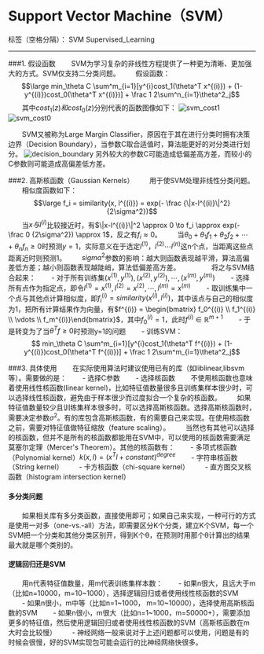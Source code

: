 ﻿# Support Vector Machine（SVM）

标签（空格分隔）： SVM Supervised_Learning

---

###1. 假设函数
　　SVM为学习复杂的非线性方程提供了一种更为清晰、更加强大的方式。SVM仅支持二分类问题。
　　假设函数：
$$\large min_\theta C  \sum^m_{i=1}[y^{i}cost_1(\theta^T x^{(i)}) + (1-y^{(i)})cost_0(\theta^T x^{(i)})] + \frac 1 2\sum^n_{i=1}\theta^2_j$$
　　其中$cost_1(z)和cost_0(z)$分别代表的函数图像如下：
![svm_cost1](http://97.64.17.179:8615/ml/svm_cost1.png)  ![svm_cost0](http://97.64.17.179:8615/ml/svm_cost0.png)
 
 　　SVM又被称为Large Margin Classifier，原因在于其在进行分类时拥有决策边界（Decision Boundary），当参数C取合适值时，算法能更好的对分类进行划分。
 ![decision_boundary](http://97.64.17.179:8615/ml/decision_boundary.png)
    另外较大的参数C可能造成低偏差高方差，而较小的C参数则可能造成高偏差低方差。

###2. 高斯核函数（Gaussian Kernels）
　　用于使SVM处理非线性分类问题。
　　相似度函数如下：
$$\large f_i = similarity(x, l^{(i)}) = exp(- \frac {\|x-l^{(i)}\|^2} {2\sigma^2})$$
　　当$x与l^{(i)}$比较接近时，有$\|x-l^{(i)}\|^2 \approx 0 \to f_i \approx exp(- \frac 0 {2\sigma^2}) \approx 1$，反之有$f_i \approx 0$。
　　当$\theta_0 + \theta_1f_1 + \theta_2f_2 + \cdots + \theta_nf_n \geq0$时预测$y = 1$，实际意义在于选定$l^{(1)}，l^{(2)}\cdots l^{(n)}$这n个点，当距离这些点距离近时则预测1。
　　$sigma^2$参数的影响：越大则函数表现越平滑，算法高偏差低方差；越小则函数表现越陡峭，算法低偏差高方差。
　　
　　将之与SVM结合起来：
　　- 对于所有训练集$(x^{(1)},y^{(1)}),(x^{(2)},y^{(2)}),\cdots ,(x^{(m)},y^{(m)})$
　　- 选择所有点作为指定点，即令$l^{(1)} = x^{(1)}, l^{(2)} = x^{(2)}, \cdots , l^{(m)} = x^{(m)}$
　　- 取训练集中一个点与其他点计算相似度，即$f_i^{(i)} = similarity(x^{(i)}, l^{(i)})$，其中该点与自己的相似度为1，把所有计算结果作为向量，有$f^{(i)} = \begin{bmatrix}
                f_0^{(i)} \\
                f_1^{(i)} \\ 
                \vdots \\
                f_m^{(i)}\end{bmatrix}$，其中$f_0^{(i)} = 1$，此时$f^{(i)} \in \mathbb{R}^{m+1}$
　　- 于是转变为了当$\theta^T f \geq 0$时预测y=1的问题
　　- 训练SVM：
$$ min_\theta C  \sum^m_{i=1}[y^{i}cost_1(\theta^T f^{(i)}) + (1-y^{(i)})cost_0(\theta^T f^{(i)})] + \frac 1 2\sum^m_{i=1}\theta^2_j$$

###3. 具体使用
　　在实际使用算法时建议使用已有的库（如liblinear,libsvm等）。需要做的是：
　　- 选择C参数
　　- 选择核函数
　　不使用核函数也意味着使用线性核函数(linear kernel)，比如特征值数量很多且训练集样本很少时，可以选择线性核函数，避免由于样本很少而过度拟合一个复杂的核函数。
　　如果特征值数量较少且训练集样本很多时，可以选择高斯核函数。选择高斯核函数时，需要决定参数$\sigma^2$。有的库包含高斯核函数，有的需要自己来实现。在使用核函数之前，需要对特征值做特征缩放（feature scaling）。
　　当然也有其他可以选择的核函数，但并不是所有的核函数都能用在SVM中，可以使用的核函数需要满足莫塞尔定理（Mercer's Theorem）。其他的核函数有：
　　- 多项式核函数（Polynomial kernel）$k(x,l) = (x^Tl+constant)^{degree}$
　　- 字符串核函数（String kernel）
　　- 卡方核函数（chi-square kernel）
　　- 直方图交叉核函数（histogram intersection kernel）

#### 多分类问题
　　如果相关库有多分类函数，直接使用即可；如果自己来实现，一种可行的方式是使用一对多（one-vs.-all）方法，即需要区分K个分类，建立K个SVM，每一个SVM把一个分类和其他分类区别开，得到K个θ，在预测时用那个θ计算出的结果最大就是哪个类别的。
　　
#### 逻辑回归还是SVM
　　用n代表特征值数量，用m代表训练集样本数：
　　- 如果n很大，且远大于m（比如n=10000，m=10~1000），选择逻辑回归或者使用线性核函数的SVM
　　- 如果n很小，m中等（比如n=1~1000， m=10~10000），选择使用高斯核函数的SVM
　　- 如果n很小，m很大（比如n=1~1000，m=50000+），需要添加更多的特征值，然后使用逻辑回归或者使用线性核函数的SVM（高斯核函数在m大时会比较慢）
　　- 神经网络一般来说对于上述问题都可以使用，问题是有的时候会很慢，好的SVM实现包可能会运行的比神经网络快很多。
